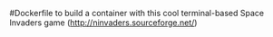 #Dockerfile to build a container with this cool terminal-based Space Invaders game (http://ninvaders.sourceforge.net/)
